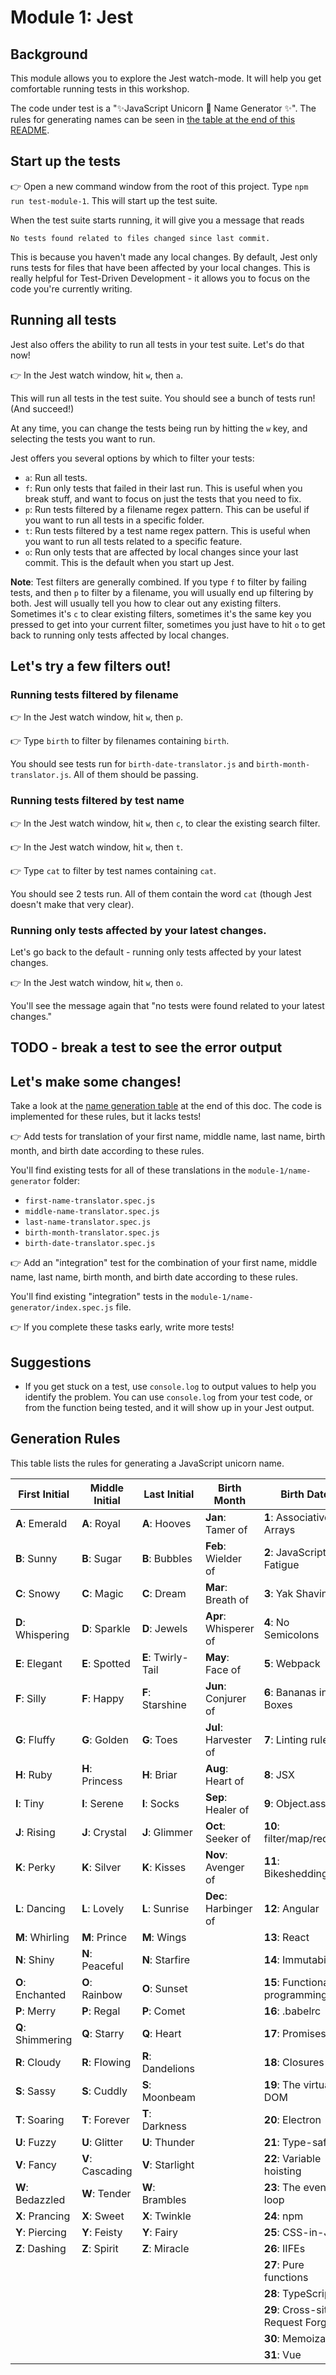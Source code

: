 # Module 1: Jest

## Background

This module allows you to explore the Jest watch-mode. It will help you get comfortable running tests in this workshop.

The code under test is a "✨JavaScript Unicorn 🦄 Name Generator ✨". The rules for generating names can be seen in [the table at the end of this README](#generation-rules). 

## Start up the tests

👉 Open a new command window from the root of this project. Type `npm run test-module-1`. This will start up the test suite.

When the test suite starts running, it will give you a message that reads 

`No tests found related to files changed since last commit.`

This is because you haven't made any local changes. By default, Jest only runs tests for files that have been affected by your local changes. This is really helpful for Test-Driven Development - it allows you to focus on the code you're currently writing.

## Running all tests

Jest also offers the ability to run all tests in your test suite. Let's do that now!

👉 In the Jest watch window, hit `w`, then `a`. 

This will run all tests in the test suite. You should see a bunch of tests run! (And succeed!)

At any time, you can change the tests being run by hitting the `w` key, and selecting the tests you want to run. 

Jest offers you several options by which to filter your tests: 

* `a`: Run all tests.
* `f`: Run only tests that failed in their last run. This is useful when you break stuff, and want to focus on just the tests that you need to fix.
* `p`: Run tests filtered by a filename regex pattern. This can be useful if you want to run all tests in a specific folder.
* `t`: Run tests filtered by a test name regex pattern. This is useful when you want to run all tests related to a specific feature.
* `o`: Run only tests that are affected by local changes since your last commit. This is the default when you start up Jest.

**Note**: Test filters are generally combined. If you type `f` to filter by failing tests, and then `p` to filter by a filename, you will usually end up filtering by both. Jest will usually tell you how to clear out any existing filters. Sometimes it's `c` to clear existing filters, sometimes it's the same key you pressed to get into your current filter, sometimes you just have to hit `o` to get back to running only tests affected by local changes.

## Let's try a few filters out!

### Running tests filtered by filename

👉 In the Jest watch window, hit `w`, then `p`. 

👉 Type `birth` to filter by filenames containing `birth`.

You should see tests run for `birth-date-translator.js` and `birth-month-translator.js`. All of them should be passing.

### Running tests filtered by test name

👉 In the Jest watch window, hit `w`, then `c`, to clear the existing search filter.

👉 In the Jest watch window, hit `w`, then `t`. 

👉 Type `cat` to filter by test names containing `cat`.

You should see 2 tests run. All of them contain the word `cat` (though Jest doesn't make that very clear).

### Running only tests affected by your latest changes.

Let's go back to the default - running only tests affected by your latest changes.

👉 In the Jest watch window, hit `w`, then `o`. 

You'll see the message again that "no tests were found related to your latest changes." 

## TODO - break a test to see the error output

## Let's make some changes!

Take a look at the [name generation table](#generation-rules) at the end of this doc. The code is implemented for these rules, but it lacks tests!

👉 Add tests for translation of your first name, middle name, last name, birth month, and birth date according to these rules. 

You'll find existing tests for all of these translations in the `module-1/name-generator` folder: 

* `first-name-translator.spec.js`
* `middle-name-translator.spec.js`
* `last-name-translator.spec.js`
* `birth-month-translator.spec.js`
* `birth-date-translator.spec.js`

👉 Add an "integration" test for the combination of your first name, middle name, last name, birth month, and birth date according to these rules. 

You'll find existing "integration" tests in the `module-1/name-generator/index.spec.js` file.

👉 If you complete these tasks early, write more tests!

## Suggestions

* If you get stuck on a test, use `console.log` to output values to help you identify the problem. You can use `console.log` from your test code, or from the function being tested, and it will show up in your Jest output.

## Generation Rules

This table lists the rules for generating a JavaScript unicorn name.

| First Initial     | Middle Initial     | Last Initial       | Birth Month           | Birth Date                         |
|-------------------|--------------------|--------------------|-----------------------|------------------------------------|
| **A**: Emerald    | **A**: Royal       | **A**: Hooves      | **Jan**: Tamer of     | **1**: Associative Arrays          |
| **B**: Sunny      | **B**: Sugar       | **B**: Bubbles     | **Feb**: Wielder of   | **2**: JavaScript Fatigue          |
| **C**: Snowy      | **C**: Magic       | **C**: Dream       | **Mar**: Breath of    | **3**: Yak Shaving                 |
| **D**: Whispering | **D**: Sparkle     | **D**: Jewels      | **Apr**: Whisperer of | **4**: No Semicolons               |
| **E**: Elegant    | **E**: Spotted     | **E**: Twirly-Tail | **May**: Face of      | **5**: Webpack                     |
| **F**: Silly      | **F**: Happy       | **F**: Starshine   | **Jun**: Conjurer of  | **6**: Bananas in Boxes            |
| **G**: Fluffy     | **G**: Golden      | **G**: Toes        | **Jul**: Harvester of | **7**: Linting rules               |
| **H**: Ruby       | **H**: Princess    | **H**: Briar       | **Aug**: Heart of     | **8**: JSX                         |
| **I**: Tiny       | **I**: Serene      | **I**: Socks       | **Sep**: Healer of    | **9**: Object.assign               |
| **J**: Rising     | **J**: Crystal     | **J**: Glimmer     | **Oct**: Seeker of    | **10**: filter/map/reduce          |
| **K**: Perky      | **K**: Silver      | **K**: Kisses      | **Nov**: Avenger of   | **11**: Bikeshedding               |
| **L**: Dancing    | **L**: Lovely      | **L**: Sunrise     | **Dec**: Harbinger of | **12**: Angular                    |
| **M**: Whirling   | **M**: Prince      | **M**: Wings       |                       | **13**: React                      |
| **N**: Shiny      | **N**: Peaceful    | **N**: Starfire    |                       | **14**: Immutability               |
| **O**: Enchanted  | **O**: Rainbow     | **O**: Sunset      |                       | **15**: Functional programming     |
| **P**: Merry      | **P**: Regal       | **P**: Comet       |                       | **16**: .babelrc                   |
| **Q**: Shimmering | **Q**: Starry      | **Q**: Heart       |                       | **17**: Promises                   |
| **R**: Cloudy     | **R**: Flowing     | **R**: Dandelions  |                       | **18**: Closures                   |
| **S**: Sassy      | **S**: Cuddly      | **S**: Moonbeam    |                       | **19**: The virtual DOM            |
| **T**: Soaring    | **T**: Forever     | **T**: Darkness    |                       | **20**: Electron                   |
| **U**: Fuzzy      | **U**: Glitter     | **U**: Thunder     |                       | **21**: Type-safety                |
| **V**: Fancy      | **V**: Cascading   | **V**: Starlight   |                       | **22**: Variable hoisting          |
| **W**: Bedazzled  | **W**: Tender      | **W**: Brambles    |                       | **23**: The event loop             |
| **X**: Prancing   | **X**: Sweet       | **X**: Twinkle     |                       | **24**: npm                        |
| **Y**: Piercing   | **Y**: Feisty      | **Y**: Fairy       |                       | **25**: CSS-in-JS                  |
| **Z**: Dashing    | **Z**: Spirit      | **Z**: Miracle     |                       | **26**: IIFEs                      |
|                   |                    |                    |                       | **27**: Pure functions             |
|                   |                    |                    |                       | **28**: TypeScript                 |
|                   |                    |                    |                       | **29**: Cross-site Request Forgery |
|                   |                    |                    |                       | **30**: Memoization                |
|                   |                    |                    |                       | **31**: Vue                        |
